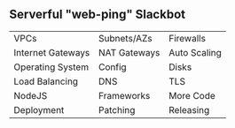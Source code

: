 ## Serverful "web-ping" Slackbot

<table>
<tr class="fragment"><td>VPCs</td><td>Subnets/AZs</td><td>Firewalls</td></tr>
<tr class="fragment"><td>Internet Gateways</td><td>NAT Gateways</td><td>Auto Scaling</td></tr>
<tr class="fragment"><td>Operating System</td><td>Config</td><td>Disks</td></tr>
<tr class="fragment"><td>Load Balancing</td><td>DNS</td><td>TLS</td></tr>
<tr class="fragment"><td>NodeJS</td><td>Frameworks</td><td>More Code</td></tr>
<tr class="fragment"><td>Deployment</td><td>Patching</td><td>Releasing</td></tr>
</table>

